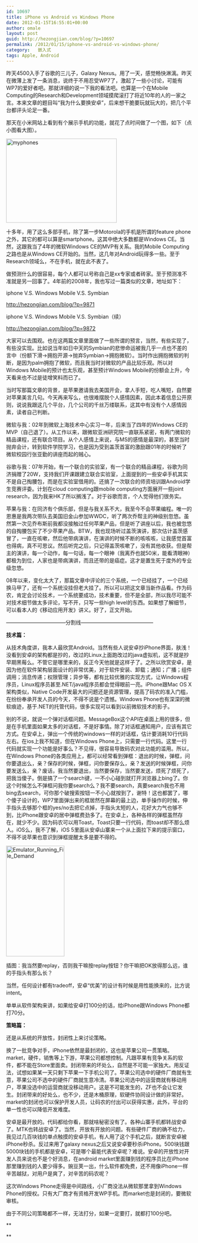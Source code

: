 ```yaml
---
id: 10697
title: iPhone vs Android vs Windows Phone
date: 2012-01-15T16:55:01+00:00
author: omale
layout: post
guid: http://hezongjian.com/blog/?p=10697
permalink: /2012/01/15/iphone-vs-android-vs-windows-phone/
category:   嵌入式  
tags: Apple, Android
---
```

昨天4500入手了谷歌的三儿子，Galaxy Nexus。用了一天，感觉畅快淋漓。昨天在微薄上发了一条消息，说终于不用忍受WP7了，激起了一些小讨论，可能有WP7的爱好者吧。那就详细的说一下我的看法吧。也算是一个在Mobile Computing的Research和Development领域摸爬滚打了将近10年的人的一家之言。本来文章的题目叫&ldquo;我为什么要换安卓&rdquo;，后来想干脆要玩就玩大的，把几个平台都评头论足一番。

 

那天在小米网站上看到有个展示手机的功能，就花了点时间做了一个图，如下（点小图看大图）。

[<img class="aligncenter size-medium wp-image-10698" height="228" src="/uploads/2012/01/myphones-300x228.jpg" title="myphones" width="300" />](/uploads/2012/01/myphones.jpg)

十多年，用了这么多部手机，除了第一步Motorola的手机是所谓的feature phone之外，其它的都可以算是smartphone。这其中绝大多数都是Windows CE。当然，这跟我当了4年的微软Windows CE的MVP有关系。我的Mobile Computing之路也是从Windows CE开始的。当然，这几年对Android玩得多一些。至于Research领域么，不在手机，就在此不表了。

做预测什么的很容易，每个人都可以号称自己是xx专家或者砖家。至于预测准不准就是另一回事了。4年前的2008年，我也写过一篇类似的文章，地址如下：

iphone V.S. Windows Mobile V.S. Symbian

<http://hezongjian.com/blog/?p=9871>

iphone V.S. Windows Mobile V.S. Symbian（续）

<http://hezongjian.com/blog/?p=9872>

大家可以去围观。也在这两篇文章里面做了一些所谓的预言，当然，有些实现了，有些没实现。比如说当年如日中天的Symbian的悲惨命运被我几乎一点也不差的言中（份额下滑->拥抱开源->抛弃Symbian->拥抱微软）。当时作出拥抱微软的判断，是因为palm拥抱了微软，而且我当时对微软的产品比较乐观。所以对Windows Mobile的预计也太乐观，甚至预计Windows Mobile的份额会上升，今天看来也不过是徒增笑料而已了。

当时写那篇文章的背景，是苹果邀请我去美国开会，拿人手短，吃人嘴短，自然要对苹果美言几句。今天再来写么，也很难摆脱个人感情因素，因此本着信息公开原则，说说我跟这几个平台，几个公司的千丝万缕联系，这其中有没有个人感情因素，读者自己判断。

微软与我：02年到微软上海技术中心实习一年，后来当了四年的Windows CE的MVP（自己退了）。从工作以来，跟微软亚洲研究院一直联系紧密，有两门微软的精品课程，还有联合项目。从个人感情上来说，与MS的感情是最深的，甚至当时抛弃会计，转到软件学院学习，也是因为受到盖茨首富的激励跟01年的时候听了微软校园行张亚勤的讲座而起的贼心。

谷歌与我：07年开始，有一个联合的实验室，有一个联合的精品课程，谷歌为同济捐赠了20W，支持我们开课跟建立联合实验室，上面提到的一些安卓手机其实不是自己掏腰包，而是在实验室借用的。还搞了一次联合的师资培训跟Android学生竞赛评委。计划在cloud computing跟mobile computing方面展开一些joint research，因为我来HK了所以搁浅了。对于谷歌而言，个人觉得他们很务实。

苹果与我：在同济有个俱乐部，但是与我关系不大，我至今不会苹果编程。唯一的恩惠是我两次带队去美国旧金山参加WWDC，听了两次乔帮主的神级别忽悠。虽然第一次见乔布斯前我都没接触过任何苹果产品，但是听了讲座以后，我也被忽悠的自掏腰包买了不少苹果产品。BTW，我也现场听过盖茨演讲，那次估计盖茨感冒了，一直在咳嗽，然后他带病演讲，在演讲的时候不断的咳咳咳，让我感觉首富也得病，真不可思议。然后听完之后，只记得盖茨咳嗽了，没有其他收获。但是帮主的演讲，每一个动作，每一句话，每一个眼神（我离乔也就50米，能看清眼神）都极为到位，人家也是带病演讲，而且还带的是癌症。这才是置生死于度外的专业级忽悠。

08年以来，变化太大了，那篇文章中评论的三个系统，一个已经挂了，一个已经换马甲了，还有一个系统没挂但老大挂了。所以可以把这文章当新作品看。作为码农，肯定会讨论技术，一个系统要成功，技术重要，但不是全部，所以我尽可能不对技术细节做太多评论，写不开，只写一些high level的东西。如果想了解细节，可以看本人的《移动应用开发》讲义。好了，正文开始。

&#8212;&#8212;&#8212;&#8212;&#8212;&#8212;&#8212;&#8212;&#8212;&#8212;&#8212;&#8211;分割线&#8212;&#8212;&#8212;&#8212;&#8212;&#8212;&#8212;&#8212;&#8212;&#8212;&#8212;&#8212;&#8212;&#8212;

**技术篇：**

从技术角度讲，我本人最欣赏Android。当然有些人说安卓抄iPhone界面，肤浅！没看到安卓的架构都是抄的，改过的Linux上面跑改过的java虚拟机，这不就是抄早期黑莓么。不管它是哪里来的，反正今天他就是这样子了。之所以欣赏安卓，是因为他在软件架构层面设计的非常优美，对于软件安装、卸载；通知；广播；组件调用；消息传递；权限管理；异步等，都有比较优雅的实现方式，让Windows程序员，Linux程序员甚至.NET/java程序员都会觉得眼前一亮。iPhone跟Mac OS X架构类似，Native Code开发最大的问题还是资源管理，提高了码农的准入门槛，在纷纷奉承开发人员的今天，不得不说是个遗憾。Windows Phone也有深深的微软痕迹，基于.NET的托管代码，很多实现可以看到以前微软技术的影子。

别的不说，就说一个弹对话框问题。MessageBox这个API在桌面上用的很多，但是在手机里面如果太多的对话框，不是好事情。除了对话框通知用户，应该有其它方式。在安卓上，弹出一个传统的windows一样的对话框，估计要消耗10行代码左右。在ios上我不知道，但在Windows Phone上，只需要一行代码。这里一行代码就实现一个功能是好事么？不见得，很容易导致码农对此功能的滥用。所以，在Windows Phone的各类应用上，都可以经常看到弹框：退出的时候，弹框，问你要退出么，亲？保存的时候，弹框，问你要保存么，亲？发送的时候弹框，问你要发送么，亲？废话，我当然要退出，当然要保存，当然要发送，烦死了烦死了，把我当傻子。倒是搞了一个search键，一不小心碰到就打开浏览器上bing了。你这个时候怎么不弹框问我你要search么？我不要search，真要search我也不用bing去search，可你那个破搜索按钮一不小心就按到了，谢特！这也都罢了，哪个傻子设计的，WP7里面弹出来的框居然在屏幕的最上边，单手操作的时候，伸手指头去够那个框的yes/no去把它点掉，手指头太短的人，花好大力气也够不到，比iPhone跟安卓的居中弹框费劲多了。在安卓上，各种各样的弹框虽然存在，就少不少。因为码农可以用Toast，Toast只要一行代码，而toast却不那么烦人。iOS么，我不了解，iOS 5里面从安卓山寨来一个从上面拉下来的提示窗口，不得不说苹果也意识到弹框提醒太多是要不得的。

[<img class="aligncenter size-medium wp-image-10705" height="300" src="/uploads/2012/01/Emulator_Running_File_Demand-158x300.jpg" title="Emulator_Running_File_Demand" width="158" />](/uploads/2012/01/Emulator_Running_File_Demand.jpg)

插图：我当然要replay，否则我干嘛按replay按钮？你干嘛把OK放得那么远，谁的手指头有那么长？

 

当然，任何设计都有tradeoff，安卓&ldquo;优美&rdquo;的设计有时候是用性能换来的，比方说intent。

单单从软件架构来讲，如果给安卓打100分的话，给iPhone跟Windows Phone都打70分。

**策略篇：**

还是从系统的开放性，封闭性上来讨论策略。

换了一批竞争对手，iPhone依然是最封闭的，这也是苹果公司一贯策略。market，硬件，销售等上下游，苹果公司都想控制。凡跟苹果有竞争关系的软件，都不能在Store里面卖。封闭带来的坏处么，自然是不可能一家独大。用反证法，试想如果某一天只剩下苹果一下手机公司了。苹果公司选中的硬件厂商就有生意，苹果公司不选中的硬件厂商就生意冷清。苹果公司选中的运营商就有移动用户，苹果没选中的运营商就没移动用户。这是不可能发生的，ZF也不会让它发生。封闭带来的好处么，也不少，还是木桶原理，软硬件协同设计做的非常好。market的封闭也可以保护开发人员，让码农的付出可以获得实惠，此外，平台的单一性也可以降低开发难度。

安卓是最开放的。代码都给你看，那就啥秘密没有了。各种山寨手机都转战安卓了。MTK也转战安卓了。当然，开放有开放的问题。有些硬件厂商的确不给力，我见过几百块钱的单点触摸的安卓手机，有人用了这个手机之后，就断言安卓被iPhone秒杀。反过来用了galaxy nexus之后又说安卓要秒杀iPhone。500块钱跟5000块钱的手机都是安卓，可是哪个最能代表安卓呢？难说。安卓的开放性对开发人员来说也不是个好消息，在android market里面赚到钱的程序员比在iPhone那里赚到钱的人要少得多。豌豆荚一出，什么软件都免费，还不用像iPhone一样辛苦越狱，对用户是爽了，对辛苦的码农呢？

这次Windows Phone走得是中间路线，小厂商没法从微软那里拿到Windows Phone的授权。只有大厂商才有资格开发WP手机。而market也是封闭的，要微软审核。

由于不同公司策略都不一样，无法打分，如果一定要打，就都打100分吧。

**
	  
**